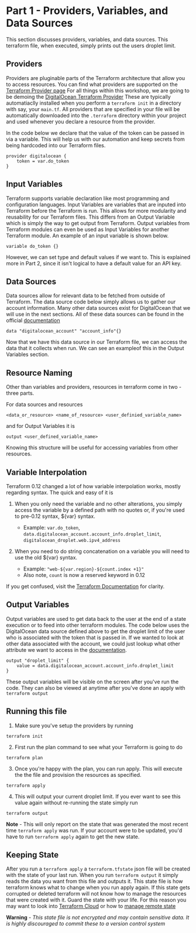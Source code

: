 # Part 1 - Providers, Variables, and Data Sources

This section discusses providers, variables, and data sources. This terraform
file, when executed, simply prints out the users droplet limit.

## Providers

Providers are pluginable parts of the Terraform architecture that
allow you to access resources. You can find what providers are supported
on the [Terraform Provider page](https://www.terraform.io/docs/providers/index.html)
For all things within this workshop, we are going to be demoing the [DigitalOcean Terraform Provider](https://www.terraform.io/docs/providers/do/index.html)
These are typically automatiaclly installed when you perform a `terraform init` in a directory with say, your `main.tf`.
All providers that are specified in your file will be automatically downloaded
into the `.terraform` directory within your project and used whenever you 
declare a resource from the provider.

In the code below we declare that the value of the token can be passed in
via a variable. This will help us with our automation and keep secrets
from being hardcoded into our Terraform files.

```
provider digitalocean {
    token = var.do_token
}
```

## Input Variables

Terraform supports variable declaration like most programming and configuration
languages. Input Variables are variables that are inputed into Terraform
before the Terraform is run. This allows for more modularity and reusability 
for our Terraform files. This differs from an Output Variable which is
simply the way to get output from Terraform. Output variables from Terraform 
modules can even be used as Input Variables for another Terraform module. An
example of an input variable is shown below.

```
variable do_token {}
```

However, we can set type and default values if we want to. This is explained
more in Part 2, since it isn't logical to have a default value for an API key.

## Data Sources
Data sources allow for relevant data to be fetched from outside of Terraform.
The data source code below simply allows us to gather our account information.
Many other data sources exist for DigitalOcean that we will use in the next
sections. All of these data sources can be found in the official
[documentation](https://www.terraform.io/docs/providers/do/d/account.html)

```
data "digitalocean_account" "account_info"{}
```

Now that we have this data source in our Terraform file, we can access the data
that it collects when run. We can see an exampleof this in the Output Variables
section.

## Resource Naming
Other than variables and providers, resources in terraform come in two - three 
parts.

For data sources and resources

```
<data_or_resource> <name_of_resource> <user_definied_variable_name>
```

and for Output Variables it is

```
output <user_defined_variable_name>
```

Knowing this structure will be useful for accessing variables from other 
resources.

## Variable Interpolation
Terraform 0.12 changed a lot of how variable interpolation works, mostly
regarding syntax. The quick and easy of it is

1. When you only need the variable and no other alterations, you simply
access the variable by a defined path with no quotes or, if you're used to
pre-0.12 syntax, ${var} syntax.

    * Example: `var.do_token`, `data.digitalocean_account.account_info.droplet_limit`, `digitalocean_droplet.web.ipv4_address`

2. When you need to do string concatenation on a variable you will need
to use the old ${var} syntax.
    * Example: `"web-${var.region}-${count.index +1}"`
    * Also note, `count` is now a reserved keyword in 0.12

If you get confused, visit the [Terraform Documentation](https://www.terraform.io/docs/configuration/expressions.html#interpolation)
for clarity. 

## Output Variables
Output variables are used to get data back to the user at the end of a state
execution or to feed into other terraform modules. The code below uses the
DigitalOcean data source defined above to get the droplet limit of the user
who is associated with the token that is passed in. If we wanted to look at
other data associated with the account, we could just lookup what other 
attribute we want to access in the 
[documentation](https://www.terraform.io/docs/providers/do/d/account.html).

```
output "droplet_limit" {
    value = data.digitalocean_account.account_info.droplet_limit
}
```
These output variables will be visible on the screen after you've run the code.
They can also be viewed at anytime after you've done an apply with 
`terraform output`

## Running this file
1. Make sure you've setup the providers by running 
```
terraform init
```
2. First run the plan command to see what your Terraform is going to do
```
terraform plan
```
3. Once you're happy with the plan, you can run apply. This will execute the 
the file and provision the resources as specified.
```
terraform apply
```
4. This will output your current droplet limit. If you ever want to see
this value again without re-running the state simply run
```
terraform output
```
**Note** - This will only report on the state that was generated the most 
recent time `terraform apply` was run. If your account were to be updated,
you'd have to run `terraform apply` again to get the new state.

## Keeping State
After you run a `terraform apply` a `terraform.tfstate` json file will be
created with the state of your last run. When you run `terraform output` it 
simply reads the data you want from this file and outputs it. This state file
is how terraform knows what to change when you run apply again. If this state
gets corrupted or deleted terraform will not know how to manage the resources
that were created with it. Guard the state with your life. For this reason
you may want to look into 
[Terraform Cloud](https://www.terraform.io/docs/cloud/index.html) or how to 
[manage remote state](https://www.terraform.io/docs/state/remote.html)

**Warning** - *This state file is not encrypted and may contain sensitive data.
It is highly discouraged to commit these to a version control system*